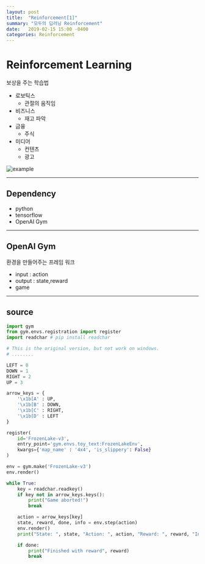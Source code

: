 ```yaml
---
layout: post
title:  "Reinforcement[1]"
summary: "모두의 딥러닝 Reinforcement"
date:   2019-02-15 15:00 -0400
categories: Reinforcement
---
```


# Reinforcement Learning
보상을 주는 학습법

- 로보틱스
  + 관절의 움직임
- 비즈니스
  + 재고 파악
- 금융
  + 주식
- 미디어
  + 컨텐츠
  + 광고



![example](https://github.com/jjeamin/jjeamin.github.io/raw/master/_posts/post_img/reinforcement/example.JPG)



---

## Dependency
- python
- tensorflow
- OpenAI Gym

---

## OpenAI Gym
환경을 만들어주는 프레임 워크
- input : action
- output : state,reward
- game

---

## source

```python
import gym
from gym.envs.registration import register
import readchar # pip install readchar

# This is the original version, but not work on windows.
# ........

LEFT = 0
DOWN = 1
RIGHT = 2
UP = 3

arrow_keys = {
    '\x1b[A' : UP,
    '\x1b[B' : DOWN,
    '\x1b[C' : RIGHT,
    '\x1b[D' : LEFT
}

register(
    id='FrozenLake-v3',
    entry_point='gym.envs.toy_text:FrozenLakeEnv',
    kwargs={'map_name' : '4x4', 'is_slippery': False}
)

env = gym.make('FrozenLake-v3')
env.render()

while True:
    key = readchar.readkey()
    if key not in arrow_keys.keys():
        print("Game aborted!")
        break

    action = arrow_keys[key]
    state, reward, done, info = env.step(action)
    env.render()
    print("State: ", state, "Action: ", action, "Reward: ", reward, "Info: ", info)

    if done:
        print("Finished with reward", reward)
        break
```
